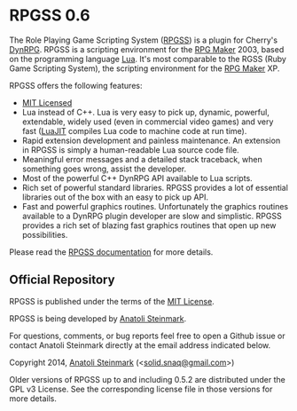 # RPGSS 0.6

The Role Playing Game Scripting System ([RPGSS][1]) is a plugin for Cherry's
[DynRPG][2]. RPGSS is a scripting environment for the [RPG Maker][3] 2003,
based on the programming language [Lua][4]. It's most comparable to the RGSS
(Ruby Game Scripting System), the scripting environment for the [RPG Maker][3] XP.

RPGSS offers the following features:

- [MIT Licensed][5]
- Lua instead of C++. Lua is very easy to pick up, dynamic, powerful, extendable,
  widely used (even in commercial video games) and very fast ([LuaJIT][6] compiles
  Lua code to machine code at run time).
- Rapid extension development and painless maintenance. An extension in RPGSS
  is simply a human-readable Lua source code file.
- Meaningful error messages and a detailed stack traceback, when something
  goes wrong, assist the developer.
- Most of the powerful C++ DynRPG API available to Lua scripts.
- Rich set of powerful standard libraries. RPGSS provides a lot of essential
  libraries out of the box with an easy to pick up API.
- Fast and powerful graphics routines. Unfortunately the graphics routines
  available to a DynRPG plugin developer are slow and simplistic. RPGSS
  provides a rich set of blazing fast graphics routines that open up new
  possibilities.

Please read the [RPGSS documentation][7] for more details.

## Official Repository

RPGSS is published under the terms of the [MIT License][5].

RPGSS is being developed by [Anatoli Steinmark][8].

For questions, comments, or bug reports feel free to open a Github issue
or contact Anatoli Steinmark directly at the email address indicated below.

Copyright 2014, [Anatoli Steinmark][8] (<[solid.snaq@gmail.com][9]>)<br>

Older versions of RPGSS up to and including 0.5.2 are distributed under the
GPL v3 License. See the corresponding license file in those versions for more
details.

[1]:  https://github.com/kyuu/dynrpg-rpgss "RPGSS"
[2]:  http://rpg-maker.cherrytree.at/dynrpg "DynRPG"
[3]:  http://en.wikipedia.org/wiki/RPG_Maker "RPG Maker"
[4]:  http://lua.org "The Lua Programming Language"
[5]:  http://www.opensource.org/licenses/mit-license.html "The MIT License"
[6]:  http://luajit.org/ "The LuaJIT Probject"
[7]:  https://github.com/kyuu/dynrpg-rpgss/tree/master/docs "RPGSS documentation"
[8]:  https://github.com/kyuu "Anatoli Steinmark's Github"
[9]:  mailto:solid.snaq@gmail.com "Anatoli Steinmark (Email)"
